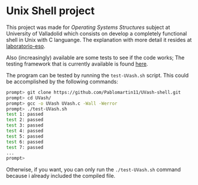 
# Unix Shell project

This project was made for *Operating Systems Structures* subject at University of Valladolid which consists on develop a completely functional shell in Unix with C languange. 
The explanation with more detail it resides at [laboratorio-eso](https://github.com/bsahelices/laboratorio-eso/tree/master/Practica2).

Also (increasingly) available are some tests to see if the code works; The testing framework that is
currently available is found [here](https://github.com/remzi-arpacidusseau/ostep-projects/tree/master/tester).

The program can be tested by running the `test-UVash.sh` script.
This could be accomplished by the following commands:
```sh
prompt> git clone https://github.com/Pablomartin11/UVash-shell.git
prompt> cd UVash/
prompt> gcc -o UVash UVash.c -Wall -Werror
prompt> ./test-UVash.sh
test 1: passed
test 2: passed
test 3: passed
test 4: passed
test 5: passed
test 6: passed
test 7: passed
...
prompt> 
```
Otherwise, if you want, you can only run the ```./test-UVash.sh``` command because i already included the compiled file.




